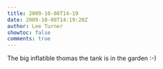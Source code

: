 ```yaml
---
title: 2009-10-08T14-19
date: 2009-10-08T14:19:20Z
author: Lee Turner
showtoc: false
comments: true
---
```


The big inflatible thomas the tank is in the garden :-)


